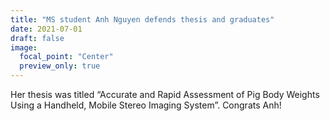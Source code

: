 ```yaml
---
title: "MS student Anh Nguyen defends thesis and graduates"
date: 2021-07-01
draft: false
image:
  focal_point: "Center"
  preview_only: true
---
```

Her thesis was titled “Accurate and Rapid Assessment of Pig Body Weights Using a Handheld, Mobile Stereo Imaging System”. Congrats Anh!
